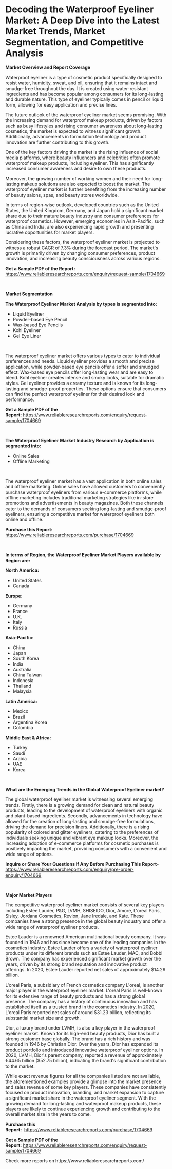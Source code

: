 <p><h1>Decoding the Waterproof Eyeliner Market: A Deep Dive into the Latest Market Trends, Market Segmentation, and Competitive Analysis</h1></p><p><strong>Market Overview and Report Coverage</strong></p>
<p><p>Waterproof eyeliner is a type of cosmetic product specifically designed to resist water, humidity, sweat, and oil, ensuring that it remains intact and smudge-free throughout the day. It is created using water-resistant ingredients and has become popular among consumers for its long-lasting and durable nature. This type of eyeliner typically comes in pencil or liquid form, allowing for easy application and precise lines.</p><p>The future outlook of the waterproof eyeliner market seems promising. With the increasing demand for waterproof makeup products, driven by factors such as busy lifestyles and rising consumer awareness about long-lasting cosmetics, the market is expected to witness significant growth. Additionally, advancements in formulation technology and product innovation are further contributing to this growth.</p><p>One of the key factors driving the market is the rising influence of social media platforms, where beauty influencers and celebrities often promote waterproof makeup products, including eyeliner. This has significantly increased consumer awareness and desire to own these products.</p><p>Moreover, the growing number of working women and their need for long-lasting makeup solutions are also expected to boost the market. The waterproof eyeliner market is further benefiting from the increasing number of beauty salons, spas, and beauty stores worldwide.</p><p>In terms of region-wise outlook, developed countries such as the United States, the United Kingdom, Germany, and Japan hold a significant market share due to their mature beauty industry and consumer preferences for waterproof cosmetics. However, emerging economies in Asia-Pacific, such as China and India, are also experiencing rapid growth and presenting lucrative opportunities for market players.</p><p>Considering these factors, the waterproof eyeliner market is projected to witness a robust CAGR of 7.3% during the forecast period. The market's growth is primarily driven by changing consumer preferences, product innovation, and increasing beauty consciousness across various regions.</p></p>
<p><strong>Get a Sample PDF of the Report:</strong> <a href="https://www.reliableresearchreports.com/enquiry/request-sample/1704669">https://www.reliableresearchreports.com/enquiry/request-sample/1704669</a></p>
<p>&nbsp;</p>
<p><strong>Market Segmentation</strong></p>
<p><strong>The Waterproof Eyeliner Market Analysis by types is segmented into:</strong></p>
<p><ul><li>Liquid Eyeliner</li><li>Powder-based Eye Pencil</li><li>Wax-based Eye Pencils</li><li>Kohl Eyeliner</li><li>Gel Eye Liner</li></ul></p>
<p>&nbsp;</p>
<p><p>The waterproof eyeliner market offers various types to cater to individual preferences and needs. Liquid eyeliner provides a smooth and precise application, while powder-based eye pencils offer a softer and smudged effect. Wax-based eye pencils offer long-lasting wear and are easy to blend. Kohl eyeliner creates intense and smoky looks, suitable for dramatic styles. Gel eyeliner provides a creamy texture and is known for its long-lasting and smudge-proof properties. These options ensure that consumers can find the perfect waterproof eyeliner for their desired look and performance.</p></p>
<p><strong>Get a Sample PDF of the Report:</strong>&nbsp;<a href="https://www.reliableresearchreports.com/enquiry/request-sample/1704669">https://www.reliableresearchreports.com/enquiry/request-sample/1704669</a></p>
<p>&nbsp;</p>
<p><strong>The Waterproof Eyeliner Market Industry Research by Application is segmented into:</strong></p>
<p><ul><li>Online Sales</li><li>Offline Marketing</li></ul></p>
<p>&nbsp;</p>
<p><p>The waterproof eyeliner market has a vast application in both online sales and offline marketing. Online sales have allowed customers to conveniently purchase waterproof eyeliners from various e-commerce platforms, while offline marketing includes traditional marketing strategies like in-store promotions and advertisements in beauty magazines. Both these channels cater to the demands of consumers seeking long-lasting and smudge-proof eyeliners, ensuring a competitive market for waterproof eyeliners both online and offline.</p></p>
<p><strong>Purchase this Report:</strong>&nbsp; <a href="https://www.reliableresearchreports.com/purchase/1704669">https://www.reliableresearchreports.com/purchase/1704669</a></p>
<p>&nbsp;</p>
<p><strong>In terms of Region, the Waterproof Eyeliner Market Players available by Region are:</strong></p>
<p>
    <p> <strong> North America: </strong>
        <ul>
            <li>United States</li>
            <li>Canada</li>
        </ul>
        </p> 
    <p> <strong> Europe: </strong>
        <ul>
            <li>Germany</li>
            <li>France</li>
            <li>U.K.</li>
            <li>Italy</li>
            <li>Russia</li>
        </ul>
        </p> 
    <p> <strong> Asia-Pacific: </strong>
        <ul>
            <li>China</li>
            <li>Japan</li>
            <li>South Korea</li>
            <li>India</li>
            <li>Australia</li>
            <li>China Taiwan</li>
            <li>Indonesia</li>
            <li>Thailand</li>
            <li>Malaysia</li>
        </ul>
        </p> 
    <p> <strong> Latin America: </strong>
        <ul>
            <li>Mexico</li>
            <li>Brazil</li>
            <li>Argentina Korea</li>
            <li>Colombia</li>
        </ul>
        </p> 
    <p> <strong> Middle East & Africa: </strong>
        <ul>
            <li>Turkey</li>
            <li>Saudi</li>
            <li>Arabia</li>
            <li>UAE</li>
            <li>Korea</li>
        </ul>
    </p>
    </p>
<p>&nbsp;</p>
<p><strong>What are the Emerging Trends in the Global Waterproof Eyeliner market?</strong></p>
<p><p>The global waterproof eyeliner market is witnessing several emerging trends. Firstly, there is a growing demand for clean and natural beauty products, leading to the development of waterproof eyeliners with organic and plant-based ingredients. Secondly, advancements in technology have allowed for the creation of long-lasting and smudge-free formulations, driving the demand for precision liners. Additionally, there is a rising popularity of colored and glitter eyeliners, catering to the preferences of individuals seeking unique and vibrant eye makeup looks. Moreover, the increasing adoption of e-commerce platforms for cosmetic purchases is positively impacting the market, providing consumers with a convenient and wide range of options.</p></p>
<p><strong>Inquire or Share Your Questions If Any Before Purchasing This Report</strong>- <a href="https://www.reliableresearchreports.com/enquiry/pre-order-enquiry/1704669">https://www.reliableresearchreports.com/enquiry/pre-order-enquiry/1704669</a></p>
<p>&nbsp;</p>
<p><strong>Major Market Players</strong></p>
<p><p>The competitive waterproof eyeliner market consists of several key players including Estee Lauder, P&G, LVMH, SHISEIDO, Dior, Amore, L'oreal Paris, Sisley, Jordana Cosmetics, Revlon, Jane Iredale, and Kate. These companies have a strong presence in the global beauty industry and offer a wide range of waterproof eyeliner products.</p><p>Estee Lauder is a renowned American multinational beauty company. It was founded in 1946 and has since become one of the leading companies in the cosmetics industry. Estee Lauder offers a variety of waterproof eyeliner products under its different brands such as Estee Lauder, MAC, and Bobbi Brown. The company has experienced significant market growth over the years, driven by its strong brand reputation and innovative product offerings. In 2020, Estee Lauder reported net sales of approximately $14.29 billion.</p><p>L'oreal Paris, a subsidiary of French cosmetics company L'oreal, is another major player in the waterproof eyeliner market. L'oreal Paris is well-known for its extensive range of beauty products and has a strong global presence. The company has a history of continuous innovation and has established itself as a trusted brand in the cosmetics industry. In 2020, L'oreal Paris reported net sales of around $31.23 billion, reflecting its substantial market size and growth.</p><p>Dior, a luxury brand under LVMH, is also a key player in the waterproof eyeliner market. Known for its high-end beauty products, Dior has built a strong customer base globally. The brand has a rich history and was founded in 1946 by Christian Dior. Over the years, Dior has expanded its product portfolio and introduced innovative waterproof eyeliner options. In 2020, LVMH, Dior's parent company, reported a revenue of approximately €44.65 billion ($52.75 billion), indicating the brand's significant contribution to the market.</p><p>While exact revenue figures for all the companies listed are not available, the aforementioned examples provide a glimpse into the market presence and sales revenue of some key players. These companies have consistently focused on product innovation, branding, and market expansion to capture a significant market share in the waterproof eyeliner segment. With the growing demand for long-lasting and waterproof makeup products, these players are likely to continue experiencing growth and contributing to the overall market size in the years to come.</p></p>
<p><strong>Purchase this Report:</strong>&nbsp;&nbsp;<a href="https://www.reliableresearchreports.com/purchase/1704669">https://www.reliableresearchreports.com/purchase/1704669</a></p>
<p></p>
<p><strong>Get a Sample PDF of the Report:</strong>&nbsp;<a href="https://www.reliableresearchreports.com/enquiry/request-sample/1704669">https://www.reliableresearchreports.com/enquiry/request-sample/1704669</a></p>
<p>Check more reports on https://www.reliableresearchreports.com/</p>